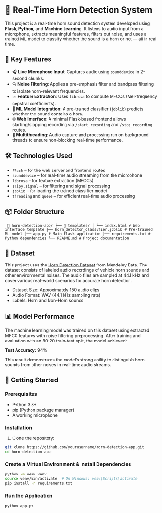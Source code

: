 # 🚗 Real-Time Horn Detection System

This project is a real-time horn sound detection system developed using **Flask**, **Python**, and **Machine Learning**. It listens to audio input from a microphone, extracts meaningful features, filters out noise, and uses a trained ML model to classify whether the sound is a horn or not — all in real time.

## 🧠 Key Features

- 🎧 **Live Microphone Input**: Captures audio using `sounddevice` in 2-second chunks.
- 🔍 **Noise Filtering**: Applies a pre-emphasis filter and bandpass filtering to isolate horn-relevant frequencies.
- 📈 **Feature Extraction**: Uses `librosa` to compute MFCCs (Mel-frequency cepstral coefficients).
- 🤖 **ML Model Integration**: A pre-trained classifier (`joblib`) predicts whether the sound contains a horn.
- 🌐 **Web Interface**: A minimal Flask-based frontend allows starting/stopping recording via `/start_recording` and `/stop_recording` routes.
- 🧵 **Multithreading**: Audio capture and processing run on background threads to ensure non-blocking real-time performance.

## 🛠️ Technologies Used

- `Flask` – for the web server and frontend routes
- `sounddevice` – for real-time audio streaming from the microphone
- `librosa` – for feature extraction (MFCCs)
- `scipy.signal` – for filtering and signal processing
- `joblib` – for loading the trained classifier model
- `threading` and `queue` – for efficient real-time audio processing

## 📦 Folder Structure

<pre><code> 📁 horn-detection-app/ ├── 📁 templates/ │ └── index.html # Web interface template ├── horn_detector_classifier.joblib # Pre-trained ML model ├── app.py # Main Flask application ├── requirements.txt # Python dependencies └── README.md # Project documentation </code></pre>

## 📂 Dataset

This project uses the [Horn Detection Dataset](https://data.mendeley.com/datasets/y5stjsnp8s/2) from Mendeley Data. The dataset consists of labeled audio recordings of vehicle horn sounds and other environmental noises. The audio files are sampled at 44.1 kHz and cover various real-world scenarios for accurate horn detection.

- Dataset Size: Approximately 150 audio clips  
- Audio Format: WAV (44.1 kHz sampling rate)  
- Labels: Horn and Non-Horn sounds  

## 📊 Model Performance

The machine learning model was trained on this dataset using extracted MFCC features with noise filtering preprocessing. After training and evaluation with an 80-20 train-test split, the model achieved:

**Test Accuracy:** 94%

This result demonstrates the model’s strong ability to distinguish horn sounds from other noises in real-time audio streams.


## 🚀 Getting Started

### Prerequisites

- Python 3.8+
- pip (Python package manager)
- A working microphone

### Installation

1. Clone the repository:

```bash
git clone https://github.com/yourusername/horn-detection-app.git
cd horn-detection-app
```
### Create a Virtual Environment & Install Dependencies
```bash
python -m venv venv
source venv/bin/activate  # On Windows: venv\Scripts\activate
pip install -r requirements.txt
```

### Run the Application
```bash
python app.py

```





